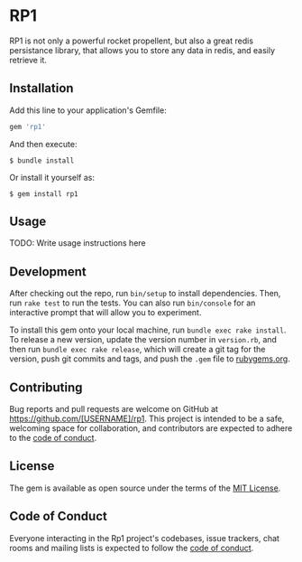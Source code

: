 # RP1

RP1 is not only a powerful rocket propellent, but also a great
redis persistance library, that allows you to store any data in redis, and easily
retrieve it.

## Installation

Add this line to your application's Gemfile:

```ruby
gem 'rp1'
```

And then execute:

    $ bundle install

Or install it yourself as:

    $ gem install rp1

## Usage

TODO: Write usage instructions here

## Development

After checking out the repo, run `bin/setup` to install dependencies. Then, run `rake test` to run the tests. You can also run `bin/console` for an interactive prompt that will allow you to experiment.

To install this gem onto your local machine, run `bundle exec rake install`. To release a new version, update the version number in `version.rb`, and then run `bundle exec rake release`, which will create a git tag for the version, push git commits and tags, and push the `.gem` file to [rubygems.org](https://rubygems.org).

## Contributing

Bug reports and pull requests are welcome on GitHub at https://github.com/[USERNAME]/rp1. This project is intended to be a safe, welcoming space for collaboration, and contributors are expected to adhere to the [code of conduct](https://github.com/[USERNAME]/rp1/blob/master/CODE_OF_CONDUCT.md).


## License

The gem is available as open source under the terms of the [MIT License](https://opensource.org/licenses/MIT).

## Code of Conduct

Everyone interacting in the Rp1 project's codebases, issue trackers, chat rooms and mailing lists is expected to follow the [code of conduct](https://github.com/[USERNAME]/rp1/blob/master/CODE_OF_CONDUCT.md).
